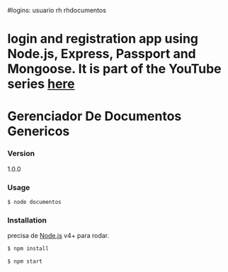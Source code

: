 #logins: 
usuario rh rhdocumentos

login and registration app using Node.js, Express, Passport and Mongoose. It is part of the YouTube series [here](https://www.youtube.com/watch?v=Z1ktxiqyiLA)
=======
# Gerenciador De Documentos Genericos

### Version
1.0.0

### Usage

```sh
$ node documentos
```

### Installation

precisa de [Node.js](https://nodejs.org/) v4+ para rodar.

```sh
$ npm install
```

```sh
$ npm start
```
